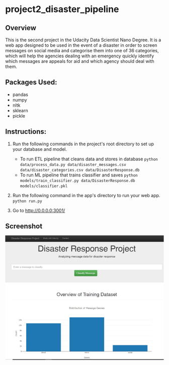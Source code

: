 # project2_disaster_pipeline
## Overview
This is the second project in the Udacity Data Scientist Nano Degree. It is a web app designed to be used in the event of a disaster in order to screen messages on social media and categorise them into one of 36 categories, which will help the agencies dealing with an emergency quickly identify which messages are appeals for aid and which agency should deal with them.

## Packages Used:
- pandas
- numpy
- nltk
- sklearn
- pickle

## Instructions:
1. Run the following commands in the project's root directory to set up your database and model.

    - To run ETL pipeline that cleans data and stores in database
        `python data/process_data.py data/disaster_messages.csv data/disaster_categories.csv data/DisasterResponse.db`
    - To run ML pipeline that trains classifier and saves
        `python models/train_classifier.py data/DisasterResponse.db models/classifier.pkl`

2. Run the following command in the app's directory to run your web app.
    `python run.py`

3. Go to http://0.0.0.0:3001/


## Screenshot
![screenshot](https://github.com/jennymcphail/project2_disaster_pipeline/blob/main/images/screenshot.JPG?raw=true)




